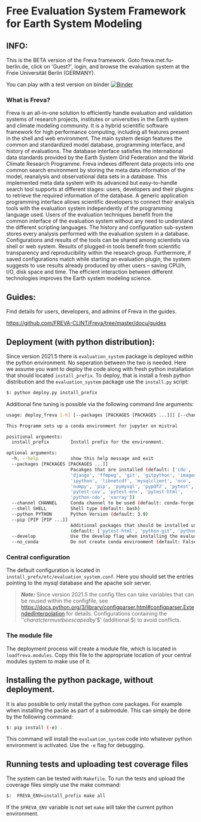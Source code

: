 # Free Evaluation System Framework for Earth System Modeling

## INFO:
This is the BETA version of the Freva framework. Goto freva.met.fu-berlin.de, click on 'Guest?', login, and browse the evaluation system at the Freie Universität Berlin (GERMANY).

You can play with a test version on binder [![Binder](https://mybinder.org/badge_logo.svg)](https://mybinder.org/v2/gl/https%3A%2F%2Fgitlab.dkrz.de%2Ffreva%2Fevaluation_system.git/update_install)

### What is Freva?
Freva is an all-in-one solution to efficiently handle evaluation and validation systems of research projects, institutes or universities in the Earth system and climate modeling community. It is a hybrid scientific software framework for high performance computing, including all features present in the shell and web environment. The main system design features the common and standardized model database, programming interface, and history of evaluations. The database interface satisfies the international data standards provided by the Earth System Grid Federation and the World Climate Research Programme. Freva indexes different data projects into one common search environment by storing the meta data information of the model, reanalysis and observational data sets in a database. This implemented meta data system with its advanced but easy-to-handle search tool supports at different stages: users, developers and their plugins to retrieve the required information of the database. A generic application programming interface allows scientific developers to connect their analysis tools with the evaluation system independently of the programming language used. Users of the evaluation techniques benefit from the common interface of the evaluation system without any need to understand the different scripting languages. The history and configuration sub-system stores every analysis performed with the evaluation system in a database. Configurations and results of the tools can be shared among scientists via shell or web system. Results of plugged-in tools benefit from scientific transparency and reproducibility within the research group. Furthermore, if saved configurations match while starting an evaluation plugin, the system suggests to use results already produced by other users – saving CPU/h, I/O, disk space and time. The efficient interaction between different technologies improves the Earth system modeling science.

## Guides:
Find details for users, developers, and admins of Freva in the guides.

https://github.com/FREVA-CLINT/Freva/tree/master/docu/guides

## Deployment (with python distribution):

Since version 2021.5 there is `evaluation_system` package is deployed *within*
the python environment. No seperation between the two is needed. Here we assume
you want to deploy the code along with fresh python installation that should
located `install_prefix`. To deploy, that is install a fresh python distribution
and the `evaluation_system` package use the `install.py` script:

```bash
$: python deploy.py install_prefix
```

Additional fine tuning is possible via the following command line arguments:

```bash
usage: deploy_freva [-h] [--packages [PACKAGES [PACKAGES ...]]] [--channel CHANNEL] [--shell SHELL] [--python PYTHON] [--pip [PIP [PIP ...]]] [--develop] [--no_conda] install_prefix

This Programm sets up a conda environment for jupyter on mistral

positional arguments:
  install_prefix        Install prefix for the environment.

optional arguments:
  -h, --help            show this help message and exit
  --packages [PACKAGES [PACKAGES ...]]
                        Pacakges that are installed (default: ['cdo', 'conda', 'configparser',
                        'django', 'ffmpeg', 'git', 'gitpython', 'imagemagick',
                        'ipython', 'libnetcdf', 'mysqlclient', 'nco', 'netcdf4',
                        'numpy', 'pip', 'pymysql', 'pypdf2', 'pytest',
                        'pytest-cov', 'pytest-env', 'pytest-html',
                        'python-cdo', 'xarray'])
  --channel CHANNEL     Conda channel to be used (default: conda-forge)
  --shell SHELL         Shell type (default: bash)
  --python PYTHON       Python Version (default: 3.9)
  --pip [PIP [PIP ...]]
                        Additional packages that should be installed using pip
                        (default: ['pytest-html', 'python-git', 'python-swiftclient'])
  --develop             Use the develop flag when installing the evaluation_system package (default: False)
  --no_conda            Do not create conda environment (default: False)
```

### Central configuration

The default configuration is located in `install_prefx/etc/evaluation_system.conf`.
Here you should set the entries pointing to the mysql database and the apache solr server.

> **_Note:_** Since version 2021.5 the config files can take variables that can be reused within the configfile, see https://docs.python.org/3/library/configparser.html#configparser.ExtendedInterpolation for details. Configurations containing the '$' charatcter must be escaped by '$$' (additional $) to avoid conflicts.

### The module file
The deployment process will create a module file, which is located in `loadfreva.modules`. Copy this file to the appropriate location of your central modules system to make use of it.

## Installing the python package, without deployment.

It is also possible to only install the python core packages. For example when installing the packe as part of a submodule. This can simply be done by the following command:

```bash
$: pip install (-e) .
```

This command will install the `evaluation_system` code into whatever python environment is activated. Use the `-e` flag for debugging.

## Running tests and uploading test coverage files

The system can be tested with `Makefile`. To run the tests and upload the coverage files simply use the make command:

```bash
$:  FREVA_ENV=install_prefix make all
```
If the `$FREVA_ENV` variable is not set `make` will take the current python environment. 
